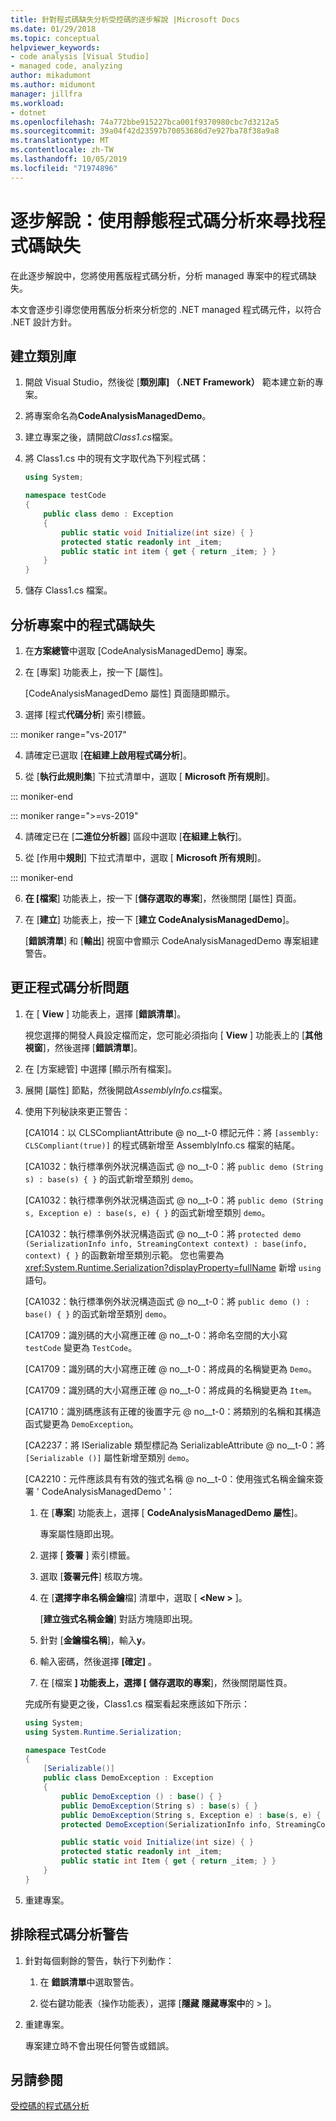 ```yaml
---
title: 針對程式碼缺失分析受控碼的逐步解說 |Microsoft Docs
ms.date: 01/29/2018
ms.topic: conceptual
helpviewer_keywords:
- code analysis [Visual Studio]
- managed code, analyzing
author: mikadumont
ms.author: midumont
manager: jillfra
ms.workload:
- dotnet
ms.openlocfilehash: 74a772bbe915227bca001f9370980cbc7d3212a5
ms.sourcegitcommit: 39a04f42d23597b70053686d7e927ba78f38a9a8
ms.translationtype: MT
ms.contentlocale: zh-TW
ms.lasthandoff: 10/05/2019
ms.locfileid: "71974896"
---
```

# <a name="walkthrough-use-static-code-analysis-to-find-code-defects"></a>逐步解說：使用靜態程式碼分析來尋找程式碼缺失

在此逐步解說中，您將使用舊版程式碼分析，分析 managed 專案中的程式碼缺失。

本文會逐步引導您使用舊版分析來分析您的 .NET managed 程式碼元件，以符合 .NET 設計方針。

## <a name="create-a-class-library"></a>建立類別庫

1. 開啟 Visual Studio，然後從 [**類別庫] （.NET Framework）** 範本建立新的專案。

1. 將專案命名為**CodeAnalysisManagedDemo**。

1. 建立專案之後，請開啟*Class1.cs*檔案。

1. 將 Class1.cs 中的現有文字取代為下列程式碼：

   ```csharp
   using System;

   namespace testCode
   {
       public class demo : Exception
       {
           public static void Initialize(int size) { }
           protected static readonly int _item;
           public static int item { get { return _item; } }
       }
   }
   ```

1. 儲存 Class1.cs 檔案。

## <a name="analyze-the-project-for-code-defects"></a>分析專案中的程式碼缺失

1. 在**方案總管**中選取 [CodeAnalysisManagedDemo] 專案。

2. 在 [專案] 功能表上，按一下 [屬性]。

   [CodeAnalysisManagedDemo 屬性] 頁面隨即顯示。

3. 選擇 [程式**代碼分析**] 索引標籤。

::: moniker range="vs-2017"

4. 請確定已選取 [**在組建上啟用程式碼分析**]。

5. 從 [**執行此規則集**] 下拉式清單中，選取 [ **Microsoft 所有規則**]。

::: moniker-end

::: moniker range=">=vs-2019"

4. 請確定已在 [**二進位分析器**] 區段中選取 [**在組建上執行**]。

5. 從 [作用中**規則**] 下拉式清單中，選取 [ **Microsoft 所有規則**]。

::: moniker-end

6. **在 [檔案**] 功能表上，按一下 [**儲存選取的專案**]，然後關閉 [屬性] 頁面。

7. 在 [**建立**] 功能表上，按一下 [**建立 CodeAnalysisManagedDemo**]。

    [**錯誤清單**] 和 [**輸出**] 視窗中會顯示 CodeAnalysisManagedDemo 專案組建警告。

## <a name="correct-the-code-analysis-issues"></a>更正程式碼分析問題

1. 在 [ **View** ] 功能表上，選擇 [**錯誤清單**]。

    視您選擇的開發人員設定檔而定，您可能必須指向 [ **View** ] 功能表上的 [**其他視窗**]，然後選擇 [**錯誤清單**]。

1. 在 [方案總管] 中選擇 [顯示所有檔案]。

1. 展開 [屬性] 節點，然後開啟*AssemblyInfo.cs*檔案。

1. 使用下列秘訣來更正警告：

   [CA1014：以 CLSCompliantAttribute @ no__t-0 標記元件：將 `[assembly: CLSCompliant(true)]` 的程式碼新增至 AssemblyInfo.cs 檔案的結尾。

   [CA1032：執行標準例外狀況構造函式 @ no__t-0：將 `public demo (String s) : base(s) { }` 的函式新增至類別 `demo`。

   [CA1032：執行標準例外狀況構造函式 @ no__t-0：將 `public demo (String s, Exception e) : base(s, e) { }` 的函式新增至類別 `demo`。

   [CA1032：執行標準例外狀況構造函式 @ no__t-0：將 `protected demo (SerializationInfo info, StreamingContext context) : base(info, context) { }` 的函數新增至類別示範。 您也需要為 <xref:System.Runtime.Serialization?displayProperty=fullName> 新增 `using` 語句。

   [CA1032：執行標準例外狀況構造函式 @ no__t-0：將 `public demo () : base() { }` 的函式新增至類別 `demo`。

   [CA1709：識別碼的大小寫應正確 @ no__t-0：將命名空間的大小寫 `testCode` 變更為 `TestCode`。

   [CA1709：識別碼的大小寫應正確 @ no__t-0：將成員的名稱變更為 `Demo`。

   [CA1709：識別碼的大小寫應正確 @ no__t-0：將成員的名稱變更為 `Item`。

   [CA1710：識別碼應該有正確的後置字元 @ no__t-0：將類別的名稱和其構造函式變更為 `DemoException`。

   [CA2237：將 ISerializable 類型標記為 SerializableAttribute @ no__t-0：將 `[Serializable ()]` 屬性新增至類別 `demo`。

   [CA2210：元件應該具有有效的強式名稱 @ no__t-0：使用強式名稱金鑰來簽署 ' CodeAnalysisManagedDemo '：

   1. 在 [**專案**] 功能表上，選擇 [ **CodeAnalysisManagedDemo 屬性**]。

      專案屬性隨即出現。

   1. 選擇 [ **簽署** ] 索引標籤。

   1. 選取 [**簽署元件**] 核取方塊。

   1. 在 [**選擇字串名稱金鑰**檔] 清單中，選取 [ **\<New >** ]。

      [**建立強式名稱金鑰**] 對話方塊隨即出現。

   1. 針對 [**金鑰檔名稱**]，輸入**y**。

   1. 輸入密碼，然後選擇 **[確定]** 。

   1. 在 [檔案 **] 功能表上，選擇 [** **儲存選取的專案**]，然後關閉屬性頁。

   完成所有變更之後，Class1.cs 檔案看起來應該如下所示：

   ```csharp
   using System;
   using System.Runtime.Serialization;

   namespace TestCode
   {
       [Serializable()]
       public class DemoException : Exception
       {
           public DemoException () : base() { }
           public DemoException(String s) : base(s) { }
           public DemoException(String s, Exception e) : base(s, e) { }
           protected DemoException(SerializationInfo info, StreamingContext context) : base(info, context) { }

           public static void Initialize(int size) { }
           protected static readonly int _item;
           public static int Item { get { return _item; } }
       }
   }
   ```

1. 重建專案。

## <a name="exclude-code-analysis-warnings"></a>排除程式碼分析警告

1. 針對每個剩餘的警告，執行下列動作：

    1. 在 **錯誤清單**中選取警告。

    1. 從右鍵功能表（操作功能表），選擇 [**隱藏** **隱藏專案中**的  > ]。

1. 重建專案。

     專案建立時不會出現任何警告或錯誤。

## <a name="see-also"></a>另請參閱

[受控碼的程式碼分析](../code-quality/code-analysis-for-managed-code-overview.md)